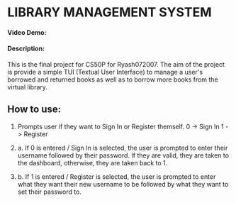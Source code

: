 # LIBRARY MANAGEMENT SYSTEM
#### Video Demo: 
#### Description:

This is the final project for CS50P for Ryash072007.
The aim of the project is provide a simple TUI (Textual User Interface) to manage a user's borrowed and returned books as well as to borrow more books from the virtual library.

## How to use:

 1. Prompts user if they want to Sign In or Register themself.
	 0 -> Sign In
	 1 -> Register
	 
2. a. If 0 is entered / Sign In is selected, the user is prompted to enter their username followed by their password. If they are valid, they are taken to the dashboard, otherwise, they are taken back to 1.
2. b. If 1 is entered / Register is selected, the user is prompted to enter what they want their new username to be followed by what they want to set their password to.

<!--stackedit_data:
eyJoaXN0b3J5IjpbNzIwMjYwOTczLC0xMzYzMDg5NjA1LC0xMz
A0NzcxMzc4XX0=
-->